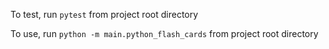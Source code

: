 To test, run `pytest` from project root directory

To use, run `python -m main.python_flash_cards` from project root directory
